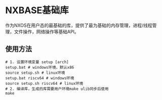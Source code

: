 # NXBASE基础库

作为NXOS在用户态的最基础的库，提供了最为基础的内存管理，进程/线程管理，文件操作，网络操作等基础API。

## 使用方法

```shell
# 1. 设置环境变量 setup [arch]
setup.bat # windows环境，默认x86
source setup.sh # linux环境
setup.bat riscv64 # windows环境
source setup.sh riscv64 # linux环境
# 2. 编译库，生成的库需要用户环境make ulib同步后使用
make
```
